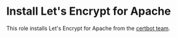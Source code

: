 # Install Let's Encrypt for Apache

This role installs Let's Encrypt for Apache from the [certbot team](https://launchpad.net/~certbot/+archive/ubuntu/certbot).
